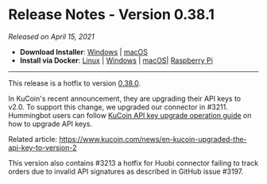 # Release Notes - Version 0.38.1



_Released on April 15, 2021_

- **Download Installer**: [Windows](https://dist.hummingbot.io/hummingbot_v0.38.0_setup.exe) | [macOS](https://dist.hummingbot.io/hummingbot_v0.38.0.dmg)
- **Install via Docker**: [Linux](/installation/docker/#linuxubuntu) | [Windows](/installation/docker/#windows) | [macOS](/installation/docker/#macos)| [Raspberry Pi](/installation/raspberry-pi/#install-via-docker)

---

This release is a hotfix to version [0.38.0](/release-notes/0.38.0/).

In KuCoin's recent announcement, they are upgrading their API keys to v2.0. To support this change, we upgraded our connector in #3211. Hummingbot users can follow [KuCoin API key upgrade operation guide](https://support.kucoin.plus/hc/en-us/articles/900006465403-KuCoin-API-key-upgrade-operation-guide) on how to upgrade API keys.

Related article: https://www.kucoin.com/news/en-kucoin-upgraded-the-api-key-to-version-2

This version also contains #3213 a hotfix for Huobi connector failing to track orders due to invalid API signatures as described in GitHub issue #3197.
